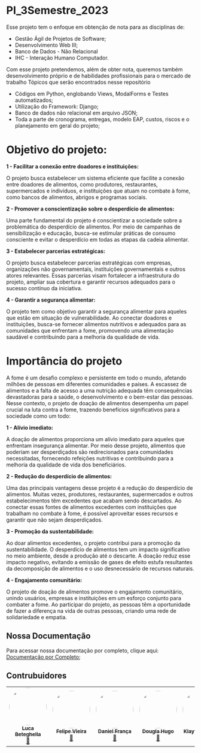 # PI_3Semestre_2023
Esse projeto tem o enfoque em obtenção de nota para as disciplinas de:
* Gestão Ágil de Projetos de Software;
* Desenvolvimento Web III;
* Banco de Dados - Não Relacional
* IHC - Interação Humano Computador.

Com esse projeto pretendemos, além de obter nota, queremos também desenvolvimento próprio e de habilidades profissionais para o mercado de trabalho
Tópicos que serão encontrados nesse repositório
* Códigos em Python, englobando Views, ModalForms e Testes automatizados;
* Utilização do Framework: Django;
* Banco de dados não relacional em arquivo JSON;
* Toda a parte de cronograma, entregas, modelo EAP, custos, riscos e o planejamento em geral do projeto;

# Objetivo do projeto:
**1 - Facilitar a conexão entre doadores e instituições:** 

O projeto busca estabelecer um sistema eficiente que facilite a conexão entre doadores de alimentos, como produtores, restaurantes, supermercados e indivíduos, e instituições que atuam no combate à fome, como bancos de alimentos, abrigos e programas sociais.

**2 - Promover a conscientização sobre o desperdício de alimentos:** 

Uma parte fundamental do projeto é conscientizar a sociedade sobre a problemática do desperdício de alimentos. Por meio de campanhas de sensibilização e educação, busca-se estimular práticas de consumo consciente e evitar o desperdício em todas as etapas da cadeia alimentar.

**3 - Estabelecer parcerias estratégicas:**

O projeto busca estabelecer parcerias estratégicas com empresas, organizações não governamentais, instituições governamentais e outros atores relevantes. Essas parcerias visam fortalecer a infraestrutura do projeto, ampliar sua cobertura e garantir recursos adequados para o sucesso contínuo da iniciativa.

**4 - Garantir a segurança alimentar:**

O projeto tem como objetivo garantir a segurança alimentar para aqueles que estão em situação de vulnerabilidade. Ao conectar doadores e instituições, busca-se fornecer alimentos nutritivos e adequados para as comunidades que enfrentam a fome, promovendo uma alimentação saudável e contribuindo para a melhoria da qualidade de vida.

# Importância do projeto

A fome é um desafio complexo e persistente em todo o mundo, afetando milhões de pessoas em diferentes comunidades e países. A escassez de alimentos e a falta de acesso a uma nutrição adequada têm consequências devastadoras para a saúde, o desenvolvimento e o bem-estar das pessoas. Nesse contexto, o projeto de doação de alimentos desempenha um papel crucial na luta contra a fome, trazendo benefícios significativos para a sociedade como um todo:

**1 - Alívio imediato:**

A doação de alimentos proporciona um alívio imediato para aqueles que enfrentam insegurança alimentar. Por meio desse projeto, alimentos que poderiam ser desperdiçados são redirecionados para comunidades necessitadas, fornecendo refeições nutritivas e contribuindo para a melhoria da qualidade de vida dos beneficiários.

**2 - Redução do desperdício de alimentos:**

Uma das principais vantagens desse projeto é a redução do desperdício de alimentos. Muitas vezes, produtores, restaurantes, supermercados e outros estabelecimentos têm excedentes que acabam sendo descartados. Ao conectar essas fontes de alimentos excedentes com instituições que trabalham no combate à fome, é possível aproveitar esses recursos e garantir que não sejam desperdiçados.

**3 - Promoção da sustentabilidade:** 

Ao doar alimentos excedentes, o projeto contribui para a promoção da sustentabilidade. O desperdício de alimentos tem um impacto significativo no meio ambiente, desde a produção até o descarte. A doação reduz esse impacto negativo, evitando a emissão de gases de efeito estufa resultantes da decomposição de alimentos e o uso desnecessário de recursos naturais.

**4 - Engajamento comunitário:**

O projeto de doação de alimentos promove o engajamento comunitário, unindo usuários, empresas e instituições em um esforço conjunto para combater a fome. Ao participar do projeto, as pessoas têm a oportunidade de fazer a diferença na vida de outras pessoas, criando uma rede de solidariedade e empatia.



## Nossa Documentação
Para acessar nossa documentação por completo, clique aqui: [Documentação por Completo](https://github.com/Klayvert2003/PI_3Semestre_2023/blob/master/Documentation);

## Contrubuidores

<table>
  <tr>
    <td align="center"><a href="https://github.com/lucabeteghella"><img style="border-radius: 50%;" src="https://avatars.githubusercontent.com/u/102567615?v=4" width="100px;" alt=""/><br /><sub><b>Luca Beteghella</b></sub></a><br /><a href="https://github.com/lucabeteghella" title="Rocketseat">🚀</a></td>
    <td align="center"><a href="https://github.com/Felipe-Vieira-03"><img style="border-radius: 50%;" src="https://avatars.githubusercontent.com/u/102335240?v=4" width="100px;" alt=""/><br /><sub><b>Felipe Vieira</b></sub></a><br /><a href="https://github.com/Felipe-Vieira-03" title="Rocketseat">🚀</a></td>
    <td align="center"><a href="https://github.com/danielfransa"><img style="border-radius: 50%;" src="https://avatars.githubusercontent.com/u/102123924?v=4" width="100px;" alt=""/><br /><sub><b>Daniel França</b></sub></a><br /><a href="https://github.com/danielfransa" title="Rocketseat">🚀</a></td>
    <td align="center"><a href="https://github.com/douglashugo"><img style="border-radius: 50%;" src="https://avatars.githubusercontent.com/u/95046698?v=4" width="100px;" alt=""/><br /><sub><b>Dougla Hugo</b></sub></a><br /><a href="https://github.com/douglashugo" title="Rocketseat">🚀</a></td>
    <td align="center"><a href="https://github.com/Klayvert2003"><img style="border-radius: 50%;" src="https://avatars.githubusercontent.com/u/80418636?v=4" width="100px;" alt=""/><br /><sub><b>Klayvert Alves</b></sub></a><br /><a href="https://github.com/Klayvert2003" title="Rocketseat">🚀</a></td>
  </tr>
</table>
